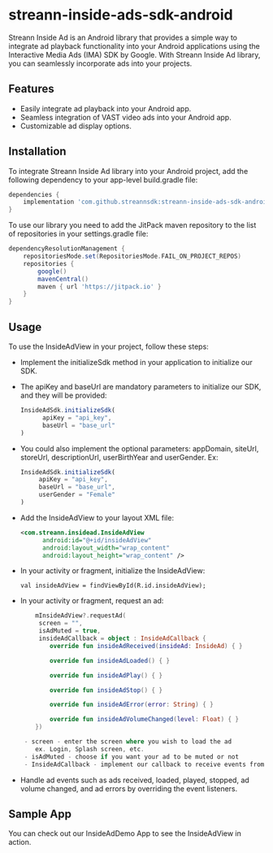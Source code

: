 # streann-inside-ads-sdk-android

Streann Inside Ad is an Android library that provides a simple way to integrate ad playback
functionality into your Android applications using the Interactive Media Ads (IMA) SDK by Google. With Streann Inside Ad library, you can seamlessly
incorporate ads into your projects.


## Features

- Easily integrate ad playback into your Android app.
- Seamless integration of VAST video ads into your Android app.
- Customizable ad display options.
  

## Installation

To integrate Streann Inside Ad library into your Android project, add the following dependency to
your app-level build.gradle file:

```gradle
dependencies {
    implementation 'com.github.streannsdk:streann-inside-ads-sdk-android:1.0.1
}
```

To use our library you need to add the JitPack maven repository to the list of repositories
in your settings.gradle file:

```gradle
dependencyResolutionManagement {
    repositoriesMode.set(RepositoriesMode.FAIL_ON_PROJECT_REPOS)
    repositories {
        google()
        mavenCentral()
        maven { url 'https://jitpack.io' }
    }
}
```

## Usage

To use the InsideAdView in your project, follow these steps:

- Implement the initializeSdk method in your application to initialize our SDK.
- The apiKey and baseUrl are mandatory parameters to initialize our SDK, and they will be provided:
  ```js
  InsideAdSdk.initializeSdk(
        apiKey = "api_key",
        baseUrl = "base_url"
  )

  ```

- You could also implement the optional parameters: appDomain, siteUrl, storeUrl, descriptionUrl,
  userBirthYear and userGender. Ex:
   ```js
   InsideAdSdk.initializeSdk(
        apiKey = "api_key",
        baseUrl = "base_url",
        userGender = "Female"
   )
   ```

- Add the InsideAdView to your layout XML file:
  ```xml
  <com.streann.insidead.InsideAdView
        android:id="@+id/insideAdView"
        android:layout_width="wrap_content"
        android:layout_height="wrap_content" />
  
- In your activity or fragment, initialize the InsideAdView:

  ```val insideAdView = findViewById(R.id.insideAdView);```

- In your activity or fragment, request an ad:

  ```kotlin
      mInsideAdView?.requestAd(
       screen = "",
       isAdMuted = true,
       insideAdCallback = object : InsideAdCallback {
          override fun insideAdReceived(insideAd: InsideAd) { }
  
          override fun insideAdLoaded() { }
  
          override fun insideAdPlay() { }
  
          override fun insideAdStop() { }
  
          override fun insideAdError(error: String) { }
  
          override fun insideAdVolumeChanged(level: Float) { }
      })
  
   - screen - enter the screen where you wish to load the ad
      ex. Login, Splash screen, etc.
   - isAdMuted - choose if you want your ad to be muted or not
   - InsideAdCallback - implement our callback to receive events from the ads' progress
  ```

- Handle ad events such as ads received, loaded, played, stopped, ad volume changed, and ad errors
  by overriding the event listeners.

## Sample App

You can check out our InsideAdDemo App to see the InsideAdView in action.

